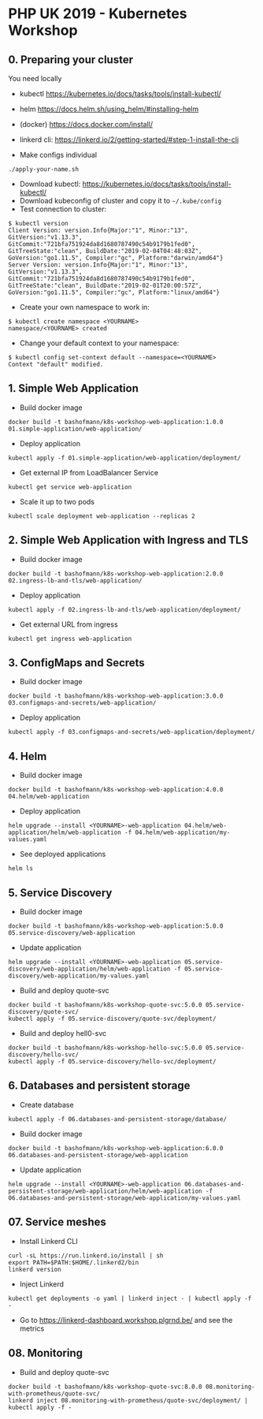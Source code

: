 # PHP UK 2019 - Kubernetes Workshop

## 0. Preparing your cluster

You need locally
* kubectl https://kubernetes.io/docs/tasks/tools/install-kubectl/
* helm https://docs.helm.sh/using_helm/#installing-helm
* (docker) https://docs.docker.com/install/
* linkerd cli: https://linkerd.io/2/getting-started/#step-1-install-the-cli

* Make configs individual
```
./apply-your-name.sh
```
* Download kubectl: https://kubernetes.io/docs/tasks/tools/install-kubectl/
* Download kubeconfig of cluster and copy it to `~/.kube/config`
* Test connection to cluster:
```
$ kubectl version
Client Version: version.Info{Major:"1", Minor:"13", GitVersion:"v1.13.3", GitCommit:"721bfa751924da8d1680787490c54b9179b1fed0", GitTreeState:"clean", BuildDate:"2019-02-04T04:48:03Z", GoVersion:"go1.11.5", Compiler:"gc", Platform:"darwin/amd64"}
Server Version: version.Info{Major:"1", Minor:"13", GitVersion:"v1.13.3", GitCommit:"721bfa751924da8d1680787490c54b9179b1fed0", GitTreeState:"clean", BuildDate:"2019-02-01T20:00:57Z", GoVersion:"go1.11.5", Compiler:"gc", Platform:"linux/amd64"}
```
* Create your own namespace to work in:
```
$ kubectl create namespace <YOURNAME>
namespace/<YOURNAME> created
```
* Change your default context to your namespace:
```
$ kubectl config set-context default --namespace=<YOURNAME>
Context "default" modified.
```

## 1. Simple Web Application

* Build docker image
```
docker build -t bashofmann/k8s-workshop-web-application:1.0.0 01.simple-application/web-application/
```
* Deploy application
```
kubectl apply -f 01.simple-application/web-application/deployment/
```
* Get external IP from LoadBalancer Service
```
kubectl get service web-application
```
* Scale it up to two pods
```
kubectl scale deployment web-application --replicas 2
```

## 2. Simple Web Application with Ingress and TLS

* Build docker image
```
docker build -t bashofmann/k8s-workshop-web-application:2.0.0 02.ingress-lb-and-tls/web-application/
```
* Deploy application
```
kubectl apply -f 02.ingress-lb-and-tls/web-application/deployment/
```
* Get external URL from ingress
```
kubectl get ingress web-application
```

## 3. ConfigMaps and Secrets

* Build docker image
```
docker build -t bashofmann/k8s-workshop-web-application:3.0.0 03.configmaps-and-secrets/web-application/
```
* Deploy application
```
kubectl apply -f 03.configmaps-and-secrets/web-application/deployment/
```

## 4. Helm

* Build docker image
```
docker build -t bashofmann/k8s-workshop-web-application:4.0.0 04.helm/web-application
```
* Deploy application
```
helm upgrade --install <YOURNAME>-web-application 04.helm/web-application/helm/web-application -f 04.helm/web-application/my-values.yaml
```
* See deployed applications
```
helm ls
```

## 5. Service Discovery

* Build docker image
```
docker build -t bashofmann/k8s-workshop-web-application:5.0.0 05.service-discovery/web-application
```
* Update application
```
helm upgrade --install <YOURNAME>-web-application 05.service-discovery/web-application/helm/web-application -f 05.service-discovery/web-application/my-values.yaml
```
* Build and deploy quote-svc
```
docker build -t bashofmann/k8s-workshop-quote-svc:5.0.0 05.service-discovery/quote-svc/
kubectl apply -f 05.service-discovery/quote-svc/deployment/
```
* Build and deploy hell0-svc
```
docker build -t bashofmann/k8s-workshop-hello-svc:5.0.0 05.service-discovery/hello-svc/
kubectl apply -f 05.service-discovery/hello-svc/deployment/
```

## 6. Databases and persistent storage

* Create database
```
kubectl apply -f 06.databases-and-persistent-storage/database/
```
* Build docker image
```
docker build -t bashofmann/k8s-workshop-web-application:6.0.0 06.databases-and-persistent-storage/web-application
```
* Update application
```
helm upgrade --install <YOURNAME>-web-application 06.databases-and-persistent-storage/web-application/helm/web-application -f 06.databases-and-persistent-storage/web-application/my-values.yaml
```

## 07. Service meshes

* Install Linkerd CLI

```
curl -sL https://run.linkerd.io/install | sh
export PATH=$PATH:$HOME/.linkerd2/bin
linkerd version
```

* Inject Linkerd
```
kubectl get deployments -o yaml | linkerd inject - | kubectl apply -f -
```

* Go to https://linkerd-dashboard.workshop.plgrnd.be/ and see the metrics

## 08. Monitoring

* Build and deploy quote-svc
```
docker build -t bashofmann/k8s-workshop-quote-svc:8.0.0 08.monitoring-with-prometheus/quote-svc/
linkerd inject 08.monitoring-with-prometheus/quote-svc/deployment/ | kubectl apply -f -
```
